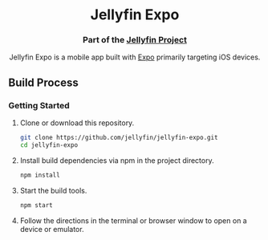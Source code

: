 <h1 align="center">Jellyfin Expo</h1>
<h3 align="center">Part of the <a href="https://jellyfin.media">Jellyfin Project</a></h3>

<p align="center">
Jellyfin Expo is a mobile app built with <a href="https://expo.io/">Expo</a> primarily targeting iOS devices.
</p>

## Build Process

### Getting Started

1. Clone or download this repository.
   ```sh
   git clone https://github.com/jellyfin/jellyfin-expo.git
   cd jellyfin-expo
   ```
2. Install build dependencies via npm in the project directory.
   ```sh
   npm install
   ```
3. Start the build tools.
   ```sh
   npm start
   ```
4. Follow the directions in the terminal or browser window to open on a device or emulator.
